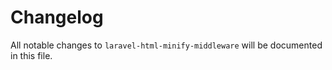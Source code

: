 # Changelog

All notable changes to `laravel-html-minify-middleware` will be documented in this file.
